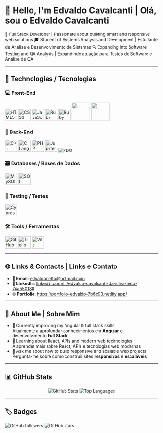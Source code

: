 # 👋 Hello, I'm Edvaldo Cavalcanti | Olá, sou o Edvaldo Cavalcanti
🚀 Full Stack Developer | Passionate about building smart and responsive web solutions
🎓 Student of Systems Analysis and Development | Estudante de Análise e Desenvolvimento de Sistemas
🔍 Expanding into Software Testing and QA Analysis | Expandindo atuação para Testes de Software e Análise de QA

---

## 📌 Technologies / Tecnologias

### 💻 Front-End
<p align="left">
  <img src="https://cdn.jsdelivr.net/gh/devicons/devicon/icons/html5/html5-original.svg" width="40" alt="HTML5"/>
  <img src="https://cdn.jsdelivr.net/gh/devicons/devicon/icons/css3/css3-original.svg" width="40" alt="CSS3"/>
  <img src="https://cdn.jsdelivr.net/gh/devicons/devicon/icons/javascript/javascript-original.svg" width="40" alt="JavaScript"/>
  <img src="https://cdn.jsdelivr.net/gh/devicons/devicon/icons/ruby/ruby-original.svg" width="40" alt="Ruby"/>
  <img scr="https://cdn.jsdelivr.net/gh/devicons/devicon/icons/angular/angular-original.svg" width="40" alt="Ruby"/>
  <img src="https://cdn.jsdelivr.net/gh/devicons/devicon/icons/angular.svg" width="60"/> 
  <img src="https://cdn.jsdelivr.net/gh/devicons/devicon/icons/react.svg" width="60"/> 



</p>

### 🧠 Back-End
<p align="left">
  <img src="https://cdn.jsdelivr.net/gh/devicons/devicon/icons/cplusplus/cplusplus-original.svg" width="40" alt="C++"/>
  <img src="https://cdn.jsdelivr.net/gh/devicons/devicon/icons/c/c-original.svg" width="40" alt="C Language"/>
  <img src="https://cdn.jsdelivr.net/gh/devicons/devicon/icons/php/php-original.svg" width="40" alt="PHP"/>
  <img src="https://cdn.jsdelivr.net/gh/devicons/devicon/icons/jupyter/jupyter-original.svg" width="40" alt="Jupyter"/>
  <img src="https://img.shields.io/badge/PDO-PHP%20Data%20Objects-blue?style=flat&logo=php&logoColor=white" alt="PDO"/>
</p>

### 🗃️ Databases / Bases de Dados
<p align="left">
  <img src="https://cdn.jsdelivr.net/gh/devicons/devicon/icons/mysql/mysql-original.svg" width="40" alt="MySQL"/>
  <img src="https://cdn.jsdelivr.net/gh/devicons/devicon/icons/microsoftsqlserver/microsoftsqlserver-original.svg" width="40" alt="SQL Server"/>
</p>

### 🧪 Testing / Testes
<p align="left">
  <img src="https://cdn.jsdelivr.net/gh/devicons/devicon/icons/cypressio/cypressio-original.svg" width="40" alt="Cypress"/>
</p>

### 🛠️ Tools / Ferramentas
<p align="left">
  <img src="https://cdn.jsdelivr.net/gh/devicons/devicon/icons/github/github-original.svg" width="40" alt="GitHub"/>
  <img src="https://cdn.jsdelivr.net/gh/devicons/devicon/icons/trello/trello-original.svg" width="40" alt="Trello"/>
  <img src="https://cdn.jsdelivr.net/gh/devicons/devicon/icons/vite.svg" width="40" alt="Vite"/> 
</p>

---

## 🌐 Links & Contacts | Links e Contato

- 📧 **Email**: [edvaldonetto@hotmail.com](mailto:edvaldonetto@hotmail.com)
- 💼 **LinkedIn**: [linkedin.com/in/edvaldo-cavalcanti-da-silva-neto-74a550180](https://www.linkedin.com/in/edvaldo-cavalcanti-da-silva-neto-74a550180/)
- 🌐 **Portfolio**: https://portfolio-edvaldo-7b6c03.netlify.app/

---

## 🎯 About Me | Sobre Mim

- 🔭 Currently improving my Angular & full stack skills  
  Atualmente a aprofundar conhecimentos em **Angular** e desenvolvimento **Full Stack**
- 🌱 Learning about React, APIs and modern web technologies  
  A aprender mais sobre React, APIs e tecnologias web modernas
- 💬 Ask me about how to build responsive and scalable web projects  
  Pergunta-me sobre como construir sites **responsivos** e **escaláveis**

---

## 📊 GitHub Stats
<p align="center">
  <img src="https://github-readme-stats.vercel.app/api?username=edvaldo26cs&show_icons=true&theme=tokyonight&hide=prs" alt="GitHub Stats"/>
  <img src="https://github-readme-stats.vercel.app/api/top-langs/?username=edvaldo26cs&layout=compact&theme=tokyonight" alt="Top Languages"/>
</p>

---

## 🏷️ Badges

![GitHub followers](https://img.shields.io/github/followers/edvaldo26cs?label=Followers&style=social)
![GitHub stars](https://img.shields.io/github/stars/edvaldo26cs?style=social)


